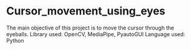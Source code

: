 # Cursor_movement_using_eyes
The main objective of this project is to move the cursor through the eyeballs. Library used: OpenCV, MediaPipe, PyautoGUI Language used: Python
